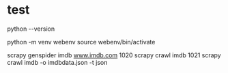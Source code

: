 # test

python --version  

python -m venv webenv
source webenv/bin/activate

scrapy genspider imdb www.imdb.com
 1020  scrapy crawl imdb
 1021  scrapy crawl imdb -o imdbdata.json -t json
